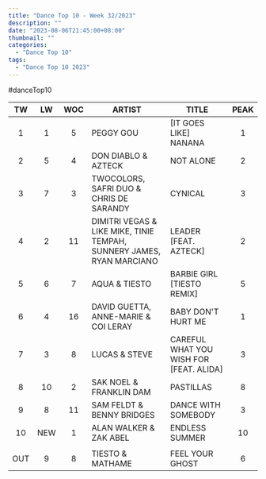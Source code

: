 ```yaml
---
title: "Dance Top 10 - Week 32/2023"
description: ""
date: "2023-08-06T21:45:00+08:00"
thumbnail: ""
categories:
  - "Dance Top 10"
tags:
  - "Dance Top 10 2023"
---
```

#danceTop10
<!--more-->
|TW|LW|WOC|ARTIST|TITLE|PEAK|
|:---:|:---:|:---:|---|---|:---:|
|1|1|5|PEGGY GOU|[IT GOES LIKE] NANANA|1|
|2|5|4|DON DIABLO & AZTECK|NOT ALONE|2|
|3|7|3|TWOCOLORS, SAFRI DUO & CHRIS DE SARANDY|CYNICAL|3|
|4|2|11|DIMITRI VEGAS & LIKE MIKE, TINIE TEMPAH, SUNNERY JAMES, RYAN MARCIANO|LEADER [FEAT. AZTECK]|2|
|5|6|7|AQUA & TIESTO|BARBIE GIRL [TIESTO REMIX]|5|
|6|4|16|DAVID GUETTA, ANNE-MARIE & COI LERAY|BABY DON'T HURT ME|1|
|7|3|8|LUCAS & STEVE|CAREFUL WHAT YOU WISH FOR [FEAT. ALIDA]|3|
|8|10|2|SAK NOEL & FRANKLIN DAM|PASTILLAS|8|
|9|8|11|SAM FELDT & BENNY BRIDGES|DANCE WITH SOMEBODY|3|
|10|NEW|1|ALAN WALKER & ZAK ABEL|ENDLESS SUMMER|10|
| | | | | | |
|OUT|9|8|TIESTO & MATHAME|FEEL YOUR GHOST|6|

